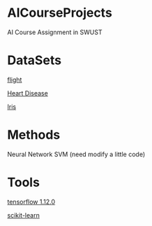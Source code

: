 # AICourseProjects
AI Course Assignment in SWUST


# DataSets
[flight](https://archive.ics.uci.edu/ml/datasets/Statlog+%28Shuttle%29)

[Heart Disease](https://archive.ics.uci.edu/ml/datasets/Heart+Disease)

[Iris](https://archive.ics.uci.edu/ml/datasets/iris)



# Methods
Neural Network
SVM (need modify a little code)


# Tools
[tensorflow 1.12.0](https://www.tensorflow.org/api_docs/python/tf)

[scikit-learn](https://scikit-learn.org/stable/modules/svm.html#multi-class-classification)

